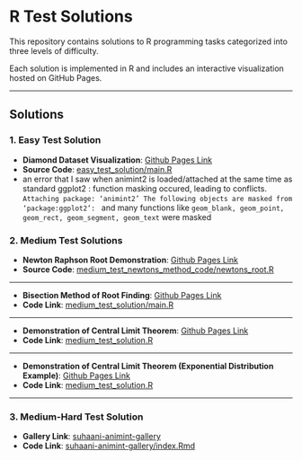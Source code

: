 # R Test Solutions

This repository contains solutions to R programming tasks categorized into three levels of difficulty.

Each solution is implemented in R and includes an interactive visualization hosted on GitHub Pages.

---

## Solutions

### 1. Easy Test Solution
- **Diamond Dataset Visualization**: [Github Pages Link](https://suhaani-agarwal.github.io/r/easy_test_solution2/index.html)
- **Source Code**: [easy_test_solution/main.R](https://github.com/suhaani-agarwal/r/tree/main/easy_test_solution2)
- an error that I saw when animint2 is loaded/attached at the same time as standard ggplot2 : function masking occured, leading to conflicts.
  `Attaching package: ‘animint2’
The following objects are masked from ‘package:ggplot2’:
` and many functions like `geom_blank, geom_point, geom_rect, geom_segment, geom_text` were masked

### 2. Medium Test Solutions
- **Newton Raphson Root Demonstration**: [Github Pages Link](https://suhaani-agarwal.github.io/r/newton_raphson_method/index.html)
- **Source Code**: [medium_test_newtons_method_code/newtons_root.R](https://github.com/suhaani-agarwal/r/tree/main/medium_test_newtons_method_code/newtons_root.r)

---

- **Bisection Method of Root Finding**: [Github Pages Link](https://suhaani-agarwal.github.io/r/bisection_method/index.html)
- **Code Link**: [medium_test_solution/main.R](https://github.com/suhaani-agarwal/r/tree/main/bisection_method)

---

- **Demonstration of Central Limit Theorem**: [Github Pages Link](https://suhaani-agarwal.github.io/r/clt_animation/index.html)
- **Code Link**: [medium_test_solution.R](https://github.com/suhaani-agarwal/r/tree/main/medium_test_centrallimit_code)

---
- **Demonstration of Central Limit Theorem (Exponential Distribution Example)**: [Github Pages Link](https://suhaani-agarwal.github.io/r/clt_animation_exponential_fn/index.html)
- **Code Link**: [medium_test_solution.R](https://github.com/suhaani-agarwal/r/tree/main/clt_animation_exponential_fn/clt_expo.r)

---

### 3. Medium-Hard Test Solution
- **Gallery Link**: [suhaani-animint-gallery](https://suhaani-agarwal.github.io/suhaani-animint-gallery/)
- **Code Link**: [suhaani-animint-gallery/index.Rmd](https://github.com/suhaani-agarwal/suhaani-animint-gallery/blob/main/index.Rmd)

